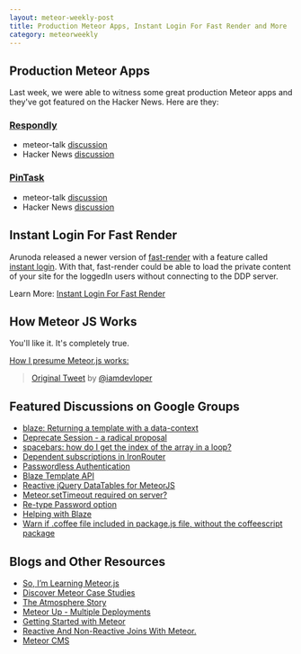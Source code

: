 ```yaml
---
layout: meteor-weekly-post
title: Production Meteor Apps, Instant Login For Fast Render and More
category: meteorweekly
---
```


## Production Meteor Apps

Last week, we were able to witness some great production Meteor apps and they've got featured on the Hacker News. Here are they:

### [Respondly](https://respond.ly/)

* meteor-talk [discussion](https://groups.google.com/forum/#!topic/meteor-talk/-PEVuuq4T5M)
* Hacker News [discussion](https://news.ycombinator.com/item?id=7594894)

### [PinTask](https://pintask.me/)

* meteor-talk [discussion](https://groups.google.com/forum/#!topic/meteor-talk/ekIMLZ19ixA)
* Hacker News [discussion](https://news.ycombinator.com/item?id=7592029)

## Instant Login For Fast Render
Arunoda released a newer version of [fast-render](http://meteorhacks.com/fast-render/) with a feature called [instant login](http://meteorhacks.com/instant-login-for-meteor-with-fast-render.html). With that, fast-render could be able to load the private content of your site for the loggedIn users without connecting to the DDP server.

Learn More: [Instant Login For Fast Render](http://meteorhacks.com/instant-login-for-meteor-with-fast-render.html)

## How Meteor JS Works
You'll like it. It's completely true.

[How I presume Meteor.js works:](http://i.imgur.com/iZcUNxH.gif)

> [Original Tweet](https://twitter.com/iamdevloper/status/457317961905483776) by [@iamdevloper](https://twitter.com/iamdevloper)

## Featured Discussions on Google Groups

* [blaze: Returning a template with a data-context](https://groups.google.com/forum/#!topic/meteor-talk/F8AlZJJk9YQ)
* [Deprecate Session - a radical proposal](https://groups.google.com/forum/#!topic/meteor-core/ZmK0PoUls4c)
* [spacebars: how do I get the index of the array in a loop?](https://groups.google.com/forum/#!topic/meteor-talk/XSX1wgeZ06U)
* [Dependent subscriptions in IronRouter](https://groups.google.com/forum/#!topic/meteor-talk/0yeYpyoTLt8)
* [Passwordless Authentication]( https://groups.google.com/forum/#!topic/meteor-talk/qpMCuUcTuCM)
* [Blaze Template API](https://groups.google.com/forum/#!topic/meteor-talk/uF0yBETslpk)
* [Reactive jQuery DataTables for MeteorJS](https://groups.google.com/forum/#!topic/meteor-talk/nhulj4Zh1fU)
* [Meteor.setTimeout required on server?](https://groups.google.com/forum/#!topic/meteor-core/vKfNG7JWjgU)
* [Re-type Password option](https://groups.google.com/forum/#!topic/meteor-core/SCA9YZT-wIM)
* [Helping with Blaze](https://groups.google.com/forum/#!topic/meteor-core/sMDZiZ7EBPU)
* [Warn if .coffee file included in package.js file, without the coffeescript package](https://groups.google.com/forum/#!topic/meteor-core/uJh_Y64NkYM)


## Blogs and Other Resources

* [So, I’m Learning Meteor.js](https://medium.com/p/21b419d543ba)
* [Discover Meteor Case Studies](https://www.discovermeteor.com/case-studies)
* [The Atmosphere Story](http://blog.percolatestudio.com/engineering/the-atmosphere-story/)
* [Meteor Up -  Multiple Deployments](https://github.com/arunoda/meteor-up#multiple-deployments)
* [Getting Started with Meteor](https://speakerdeck.com/pahans/javascript-meetup-meteor-presentation)
* [Reactive And Non-Reactive Joins With Meteor.](http://journal.gentlenode.com/meteor-6-reactive-and-nonreactive-join-with-mongodb/)
* [Meteor CMS](https://github.com/ramsaylanier/MeteorCMS)
